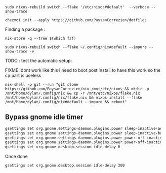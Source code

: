 ```
sudo nixos-rebuild switch --flake '/etc/nixos#default'  --verbose --show-trace
```

```
chezmoi init --apply https://github.com/PaysanCorrezien/dotfiles
```

Finding a package :

```
nix-store -q --tree $(which fzf)
```

```
sudo nixos-rebuild switch --flake ~/.config/nix#default --impure --show-trace -v
```

TODO : test the automatic setup:

FIXME: dont work like this i need to boot post install to have this work so the cp part is useless

```
nix-shell -p git --run "git clone https://github.com/PaysanCorrezien/nix /mnt/etc/nixos && mkdir -p /mnt/home/dylan/.config/nix && cp -r /mnt/etc/nixos/flake.nix /mnt/home/dylan/.config/nix/flake.nix && nixos-install --flake /mnt/home/dylan/.config/nix#default --impure && reboot"
```

## Bypass gnome idle timer

```bash
gsettings set org.gnome.settings-daemon.plugins.power sleep-inactive-ac-type 'nothing'
gsettings set org.gnome.settings-daemon.plugins.power sleep-inactive-battery-type 'nothing'
gsettings set org.gnome.settings-daemon.plugins.power power-off-inactive-ac-type 'nothing'
gsettings set org.gnome.settings-daemon.plugins.power power-off-inactive-battery-type 'nothing'
gsettings set org.gnome.desktop.session idle-delay 0
```

Once done

```bash
gsettings set org.gnome.desktop.session idle-delay 300
```

